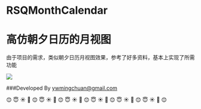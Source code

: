 # RSQMonthCalendar
<h1>高仿朝夕日历的月视图</h1>
由于项目的需求，类似朝夕日历月视图效果，参考了好多资料，基本上实现了所需功能



![](https://github.com/senlinxuefeng/RSQMonthCalendar/raw/master/picture/monthcalendar.gif)<br>


###Developed By ywmingchuan@gmail.com


:blush:  :innocent:  :sunny:  :sunflower:  :blush:  :innocent:  :sunny:  :sunflower:  :blush:  :innocent:  :sunny:  :sunflower:  :blush:  :innocent:  :sunny:  :sunflower:  :blush:  :innocent:  :sunny:  :sunflower:  :blush:  :innocent:  :sunny:  :sunflower:  :blush: 
